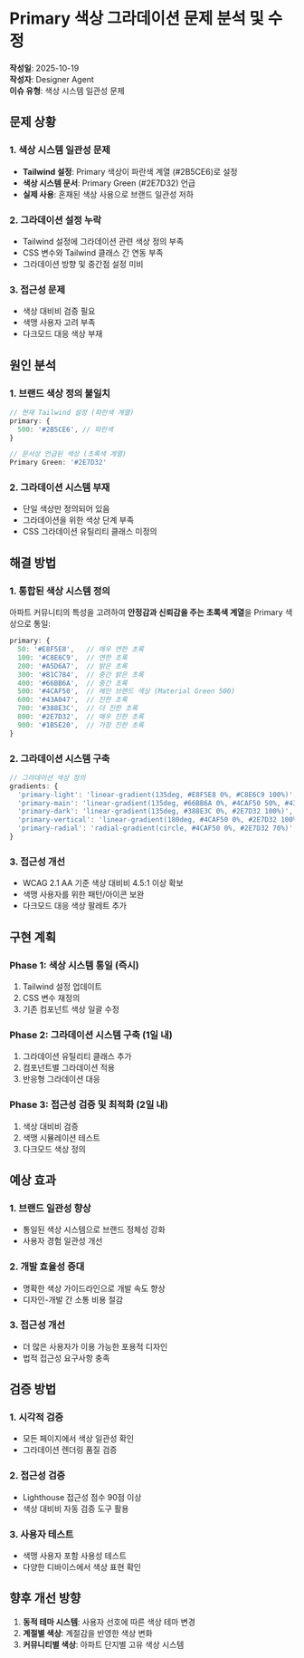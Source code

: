 # Primary 색상 그라데이션 문제 분석 및 수정

**작성일**: 2025-10-19  
**작성자**: Designer Agent  
**이슈 유형**: 색상 시스템 일관성 문제  

## 문제 상황

### 1. 색상 시스템 일관성 문제
- **Tailwind 설정**: Primary 색상이 파란색 계열 (#2B5CE6)로 설정
- **색상 시스템 문서**: Primary Green (#2E7D32) 언급
- **실제 사용**: 혼재된 색상 사용으로 브랜드 일관성 저하

### 2. 그라데이션 설정 누락
- Tailwind 설정에 그라데이션 관련 색상 정의 부족
- CSS 변수와 Tailwind 클래스 간 연동 부족
- 그라데이션 방향 및 중간점 설정 미비

### 3. 접근성 문제
- 색상 대비비 검증 필요
- 색맹 사용자 고려 부족
- 다크모드 대응 색상 부재

## 원인 분석

### 1. 브랜드 색상 정의 불일치
```javascript
// 현재 Tailwind 설정 (파란색 계열)
primary: {
  500: '#2B5CE6', // 파란색
}

// 문서상 언급된 색상 (초록색 계열)
Primary Green: '#2E7D32'
```

### 2. 그라데이션 시스템 부재
- 단일 색상만 정의되어 있음
- 그라데이션을 위한 색상 단계 부족
- CSS 그라데이션 유틸리티 클래스 미정의

## 해결 방법

### 1. 통합된 색상 시스템 정의
아파트 커뮤니티의 특성을 고려하여 **안정감과 신뢰감을 주는 초록색 계열**을 Primary 색상으로 통일:

```javascript
primary: {
  50: '#E8F5E8',   // 매우 연한 초록
  100: '#C8E6C9',  // 연한 초록
  200: '#A5D6A7',  // 밝은 초록
  300: '#81C784',  // 중간 밝은 초록
  400: '#66BB6A',  // 중간 초록
  500: '#4CAF50',  // 메인 브랜드 색상 (Material Green 500)
  600: '#43A047',  // 진한 초록
  700: '#388E3C',  // 더 진한 초록
  800: '#2E7D32',  // 매우 진한 초록
  900: '#1B5E20',  // 가장 진한 초록
}
```

### 2. 그라데이션 시스템 구축
```javascript
// 그라데이션 색상 정의
gradients: {
  'primary-light': 'linear-gradient(135deg, #E8F5E8 0%, #C8E6C9 100%)',
  'primary-main': 'linear-gradient(135deg, #66BB6A 0%, #4CAF50 50%, #43A047 100%)',
  'primary-dark': 'linear-gradient(135deg, #388E3C 0%, #2E7D32 100%)',
  'primary-vertical': 'linear-gradient(180deg, #4CAF50 0%, #2E7D32 100%)',
  'primary-radial': 'radial-gradient(circle, #4CAF50 0%, #2E7D32 70%)',
}
```

### 3. 접근성 개선
- WCAG 2.1 AA 기준 색상 대비비 4.5:1 이상 확보
- 색맹 사용자를 위한 패턴/아이콘 보완
- 다크모드 대응 색상 팔레트 추가

## 구현 계획

### Phase 1: 색상 시스템 통일 (즉시)
1. Tailwind 설정 업데이트
2. CSS 변수 재정의
3. 기존 컴포넌트 색상 일괄 수정

### Phase 2: 그라데이션 시스템 구축 (1일 내)
1. 그라데이션 유틸리티 클래스 추가
2. 컴포넌트별 그라데이션 적용
3. 반응형 그라데이션 대응

### Phase 3: 접근성 검증 및 최적화 (2일 내)
1. 색상 대비비 검증
2. 색맹 시뮬레이션 테스트
3. 다크모드 색상 정의

## 예상 효과

### 1. 브랜드 일관성 향상
- 통일된 색상 시스템으로 브랜드 정체성 강화
- 사용자 경험 일관성 개선

### 2. 개발 효율성 증대
- 명확한 색상 가이드라인으로 개발 속도 향상
- 디자인-개발 간 소통 비용 절감

### 3. 접근성 개선
- 더 많은 사용자가 이용 가능한 포용적 디자인
- 법적 접근성 요구사항 충족

## 검증 방법

### 1. 시각적 검증
- 모든 페이지에서 색상 일관성 확인
- 그라데이션 렌더링 품질 검증

### 2. 접근성 검증
- Lighthouse 접근성 점수 90점 이상
- 색상 대비비 자동 검증 도구 활용

### 3. 사용자 테스트
- 색맹 사용자 포함 사용성 테스트
- 다양한 디바이스에서 색상 표현 확인

## 향후 개선 방향

1. **동적 테마 시스템**: 사용자 선호에 따른 색상 테마 변경
2. **계절별 색상**: 계절감을 반영한 색상 변화
3. **커뮤니티별 색상**: 아파트 단지별 고유 색상 시스템
